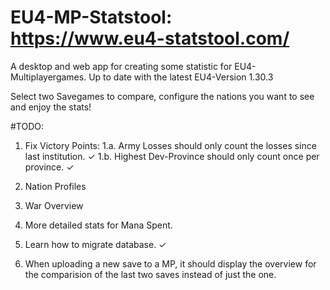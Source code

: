 # EU4-MP-Statstool: https://www.eu4-statstool.com/
A desktop and web app for creating some statistic for EU4-Multiplayergames. Up to date with the latest EU4-Version 1.30.3

Select two Savegames to compare, configure the nations you want to see and enjoy the stats!

#TODO:

1. Fix Victory Points:
1.a. Army Losses should only count the losses since last institution. ✓
1.b. Highest Dev-Province should only count once per province. ✓

2. Nation Profiles


3. War Overview


4. More detailed stats for Mana Spent.


5. Learn how to migrate database. ✓


6. When uploading a new save to a MP, it should display the overview
for the comparision of the last two saves instead of just the one.
